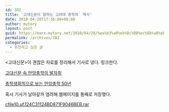 ```yaml
---
id: 382
title: '고대신문이 말하는 고려대 총학의  역사'
date: 2010-04-28T17:36:09+00:00
author: mytory
layout: post
guid: https://marx.mytory.net/2010/04/28/%ea%b3%a0%eb%8c%80%ec%8b%a0%eb%ac%b8%ec%9d%b4-%eb%a7%90%ed%95%98%eb%8a%94-%ea%b3%a0%eb%a0%a4%eb%8c%80-%ec%b4%9d%ed%95%99%ec%9d%98-%ec%97%ad%ec%82%ac/
permalink: /archives/382
categories:
  - 추천하고 싶은 글
---
```

&lt;고대신문&gt;이 괜찮은 자료를 정리해서 기사로 냈다. 링크한다.

<a href="http://kukey.com/news/articleView.html?idxno=15153" target="_blank" title="[http://kukey.com/news/articleView.html?idxno=15153]로 이동합니다.">고대신문 속 안암총학의 발자취</a>

<a href="http://kukey.com/news/articleView.html?idxno=15155" target="_blank" title="[http://kukey.com/news/articleView.html?idxno=15155]로 이동합니다.">총학생회칙으로 보는 안암총학 50년</a>

혹시 기사가 날아갈까 염려해 웹페이지를 통째로 저장했다.

<a href="https://marx.mytory.net/wp-content/uploads/1/cfile10.uf.124C31124BD871F9046BEB.rar" class="aligncenter" filename="고대신문_총학역사_기사.rar"  filemime="application/x-rar" />cfile10.uf.124C31124BD871F9046BEB.rar</a>